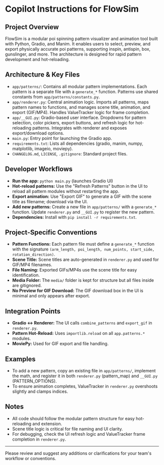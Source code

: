 # Copilot Instructions for FlowSim

## Project Overview
FlowSim is a modular poi spinning pattern visualizer and animation tool built with Python, Gradio, and Manim. It enables users to select, preview, and export physically accurate poi patterns, supporting inspin, antispin, box, gunslinger, and more. The architecture is designed for rapid pattern development and hot-reloading.

## Architecture & Key Files
- `app/patterns/`: Contains all modular pattern implementations. Each pattern is a separate file with a `generate_*` function. Patterns use shared constants from `app/patterns/constants.py`.
- `app/renderer.py`: Central animation logic. Imports all patterns, maps pattern names to functions, and manages scene title, animation, and export (GIF/MP4). Handles ValueTracker logic for frame completion.
- `app/__GUI.py`: Gradio-based user interface. Dropdowns for pattern selection, color pickers, export buttons, and refresh logic for hot-reloading patterns. Integrates with renderer and exposes export/download options.
- `main.py`: Entry point for launching the Gradio app.
- `requirements.txt`: Lists all dependencies (gradio, manim, numpy, matplotlib, imageio, moviepy).
- `CHANGELOG.md`, `LICENSE`, `.gitignore`: Standard project files.

## Developer Workflows
- **Run the app:** `python main.py` (launches Gradio UI)
- **Hot-reload patterns:** Use the "Refresh Patterns" button in the UI to reload all pattern modules without restarting the app.
- **Export animation:** Use "Export GIF" to generate a GIF with the scene title as filename; download via the UI.
- **Add new patterns:** Create a new file in `app/patterns/` with a `generate_*` function. Update `renderer.py` and `__GUI.py` to register the new pattern.
- **Dependencies:** Install with `pip install -r requirements.txt`.

## Project-Specific Conventions
- **Pattern Functions:** Each pattern file must define a `generate_*` function with the signature `(arm_length, poi_length, num_points, start_side, rotation_direction)`.
- **Scene Title:** Scene titles are auto-generated in `renderer.py` and used for GIF/MP4 filenames.
- **File Naming:** Exported GIFs/MP4s use the scene title for easy identification.
- **Media Folder:** The `media/` folder is kept for structure but all files inside are gitignored.
- **No Preview for GIF Download:** The GIF download box in the UI is minimal and only appears after export.

## Integration Points
- **Gradio <-> Renderer:** The UI calls `combine_patterns` and `export_gif` in `renderer.py`.
- **Pattern Hot-Reload:** Uses `importlib.reload` on all `app.patterns.*` modules.
- **MoviePy:** Used for GIF export and file handling.

## Examples
- To add a new pattern, copy an existing file in `app/patterns/`, implement the math, and register it in both `renderer.py` (pattern_map) and `__GUI.py` (PATTERN_OPTIONS).
- To ensure animation completes, ValueTracker in `renderer.py` overshoots slightly and clamps indices.

## Notes
- All code should follow the modular pattern structure for easy hot-reloading and extension.
- Scene title logic is critical for file naming and UI clarity.
- For debugging, check the UI refresh logic and ValueTracker frame completion in `renderer.py`.

---

Please review and suggest any additions or clarifications for your team's workflow or conventions.
